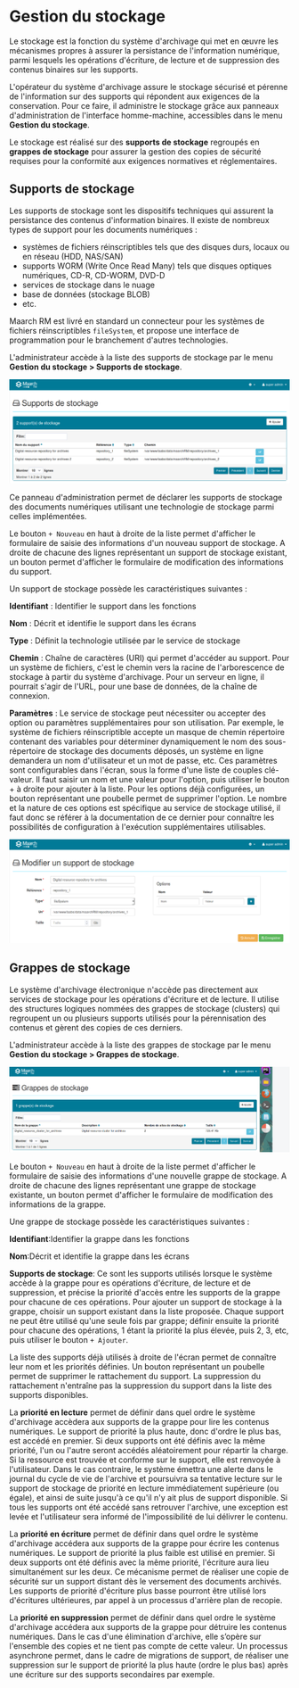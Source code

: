 Gestion du stockage
===================
Le stockage est la fonction du système d'archivage qui met en œuvre les mécanismes propres à assurer 
la persistance de l'information numérique, parmi lesquels les opérations d'écriture, 
de lecture et de suppression des contenus binaires sur les supports. 

L'opérateur du système d'archivage assure le stockage sécurisé et pérenne de l'information sur des supports
qui répondent aux exigences de la conservation. 
Pour ce faire, il administre le stockage grâce aux panneaux d'administration de l'interface homme-machine, 
accessibles dans le menu **Gestion du stockage**.

Le stockage est réalisé sur des **supports de stockage** regroupés en **grappes de stockage** pour assurer 
la gestion des copies de sécurité requises pour la conformité aux exigences normatives et réglementaires.

## Supports de stockage
Les supports de stockage sont les dispositifs techniques qui assurent la persistance des contenus 
d'information binaires. Il existe de nombreux types de support pour les documents numériques :

  * systèmes de fichiers réinscriptibles tels que des disques durs, locaux ou en réseau (HDD, NAS/SAN)
  * supports WORM (Write Once Read Many) tels que disques optiques numériques, CD-R, CD-WORM, DVD-D
  * services de stockage dans le nuage
  * base de données (stockage BLOB)
  * etc.

Maarch RM est livré en standard un connecteur pour les systèmes de fichiers réinscriptibles <code>fileSystem</code>, 
et propose une interface de programmation pour le branchement d'autres technologies.
 
L'administrateur accède à la liste des supports de stockage par le menu 
**Gestion du stockage > Supports de stockage**.

![Supports de stockage](media/supports_stockage.png)

Ce panneau d'administration permet de déclarer les supports de stockage des documents numériques utilisant 
une technologie de stockage parmi celles implémentées.

Le bouton <code>+ Nouveau</code> en haut à droite de la liste permet d'afficher le formulaire de saisie 
des informations d'un nouveau support de stockage. 
A droite de chacune des lignes représentant un support de stockage existant, 
un bouton permet d'afficher le formulaire de modification des informations du support.

Un support de stockage possède les caractéristiques suivantes :

**Identifiant** : Identifier le support dans les fonctions

**Nom** : Décrit et identifie le support dans les écrans

**Type** : Définit la technologie utilisée par le service de stockage

**Chemin** : Chaîne de caractères (URI) qui permet d'accéder au support. Pour un système de fichiers, 
c'est le chemin vers la racine de l'arborescence de stockage à partir du système d'archivage. 
Pour un serveur en ligne, il pourrait s'agir de l'URL, pour une base de données, de la chaîne de connexion.

**Paramètres** : Le service de stockage peut nécessiter ou accepter des option ou paramètres supplémentaires pour son utilisation. 
Par exemple, le système de fichiers réinscriptible accepte un masque de chemin répertoire contenant des variables pour déterminer dynamiquement le nom des sous-répertoire de stockage des documents déposés, un système en ligne demandera un nom d'utilisateur et un mot de passe, etc.
Ces paramètres sont configurables dans l'écran, sous la forme d'une liste de couples clé-valeur. 
Il faut saisir un nom et une valeur pour l'option, puis utiliser le bouton + à droite pour ajouter à la liste. 
Pour les options déjà configurées, un bouton représentant une poubelle permet de supprimer l'option.
Le nombre et la nature de ces options est spécifique au service de stockage utilisé, il faut donc se référer 
à la documentation de ce dernier pour connaître les possibilités de configuration à l'exécution supplémentaires utilisables.

![Support de stockage](media/support_stockage_modification.png)


## Grappes de stockage
Le système d'archivage électronique n'accède pas directement aux services de stockage pour les opérations 
d'écriture et de lecture. Il utilise des structures logiques nommées des grappes de stockage (clusters) 
qui regroupent un ou plusieurs supports utilisés pour la pérennisation des contenus et gèrent des copies 
de ces derniers.

L'administrateur accède à la liste des grappes de stockage par le menu 
**Gestion du stockage > Grappes de stockage**.

![Grappes de stockage](media/grappes_stockage.png)

Le bouton <code>+ Nouveau</code> en haut à droite de la liste permet d'afficher le formulaire de saisie 
des informations d'une nouvelle grappe de stockage.
A droite de chacune des lignes représentant une grappe de stockage existante, 
un bouton permet d'afficher le formulaire de modification des informations de la grappe.

Une grappe de stockage possède les caractéristiques suivantes :

**Identifiant**:Identifier la grappe dans les fonctions

**Nom**:Décrit et identifie la grappe dans les écrans

**Supports de stockage**: Ce sont les supports utilisés lorsque le système accède à la grappe pour 
es opérations d'écriture, de lecture et de suppression, et précise la priorité d'accès entre les supports 
de la grappe pour chacune de ces opérations.
Pour ajouter un support de stockage à la grappe, choisir un support existant dans la liste proposée. 
Chaque support ne peut être utilisé qu'une seule fois par grappe; 
définir ensuite la priorité pour chacune des opérations, 1 étant la priorité la plus élevée, puis 2, 3, etc,
 puis utiliser le bouton <code>+ Ajouter</code>.

La liste des supports déjà utilisés à droite de l'écran permet de connaître leur nom et les priorités définies. 
Un bouton représentant un poubelle permet de supprimer le rattachement du support. 
La suppression du rattachement n'entraîne pas la suppression du support dans la liste des supports disponibles.

La **priorité en lecture** permet de définir dans quel ordre le système d'archivage accèdera aux supports 
de la grappe pour lire les contenus numériques. 
Le support de priorité la plus haute, donc d'ordre le plus bas, est accédé en premier. 
Si deux supports ont été définis avec la même priorité, l'un ou l'autre seront accédés aléatoirement 
pour répartir la charge.
Si la ressource est trouvée et conforme sur le support, elle est renvoyée à l'utilisateur.
Dans le cas contraire, le système émettra une alerte dans le journal du cycle de vie de 
l'archive et poursuivra sa tentative lecture sur le support de stockage de priorité en lecture
immédiatement supérieure (ou égale), et ainsi de suite jusqu'à ce qu'il n'y ait plus de support disponible.
Si tous les supports ont été accédé sans retrouver l'archive, une exception est levée et l'utilisateur 
sera informé de l'impossibilité de lui délivrer le contenu.

La **priorité en écriture** permet de définir dans quel ordre le système d'archivage accédera 
aux supports de la grappe pour écrire les contenus numériques.
Le support de priorité la plus faible est utilisé en premier. 
Si deux supports ont été définis avec la même priorité, l'écriture aura lieu simultanément sur les deux.
Ce mécanisme permet de réaliser une copie de sécurité sur un support distant dès le versement des documents
archivés. Les supports de priorité d'écriture plus basse pourront être utilisé lors d'écritures ultérieures, 
par appel à un processus d'arrière plan de recopie.

La **priorité en suppression** permet de définir dans quel ordre le système d'archivage accédera aux supports
de la grappe pour détruire les contenus numériques.
Dans le cas d'une élimination d'archive, elle s’opère sur l'ensemble des copies et ne tient pas compte de cette valeur. 
Un processus asynchrone permet, dans le cadre de migrations de support, de réaliser une suppression sur le support 
de priorité la plus haute (ordre le plus bas) après une écriture sur des supports secondaires par exemple.
